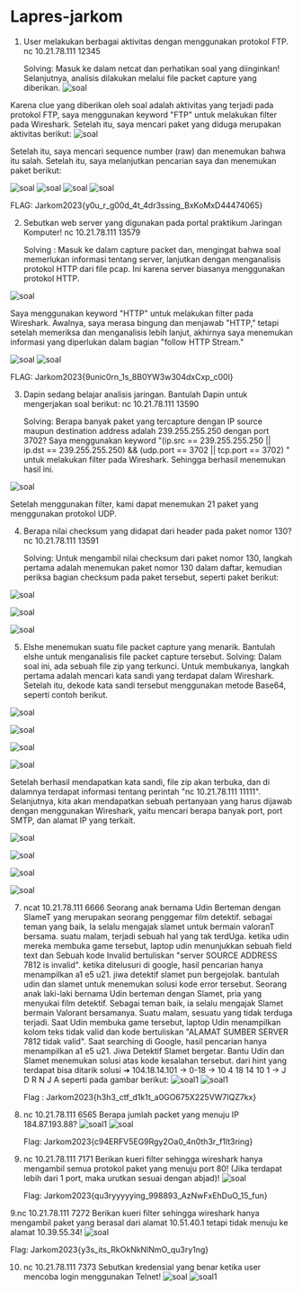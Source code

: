 # Lapres-jarkom
1. User melakukan berbagai aktivitas dengan menggunakan protokol FTP. nc 10.21.78.111 12345

   Solving: Masuk ke dalam netcat dan perhatikan soal yang diinginkan! Selanjutnya, analisis dilakukan melalui file packet capture yang diberikan.
![soal](https://github.com/Fanzapratama/Lapres-jarkom/blob/main/Screenshot%202023-09-22%20132011.png)

Karena clue yang diberikan oleh soal adalah aktivitas yang terjadi pada protokol FTP, saya menggunakan keyword "FTP" untuk melakukan filter pada Wireshark. Setelah itu, saya mencari paket yang diduga merupakan aktivitas berikut:
![soal](https://github.com/Fanzapratama/Lapres-jarkom/blob/main/Screenshot%202023-09-22%20144709.png)

Setelah itu, saya mencari sequence number (raw) dan menemukan bahwa itu salah. Setelah itu, saya melanjutkan pencarian saya dan menemukan paket berikut:

![soal](https://github.com/Fanzapratama/Lapres-jarkom/blob/main/Screenshot%202023-09-21%20184047.png)
![soal](https://github.com/Fanzapratama/Lapres-jarkom/blob/main/Screenshot%202023-09-21%20185033.png)
![soal](https://github.com/Fanzapratama/Lapres-jarkom/blob/main/Screenshot%202023-09-21%20184807.png)
![soal](https://github.com/Fanzapratama/Lapres-jarkom/blob/main/Screenshot%202023-09-21%20184818.png)

FLAG:	Jarkom2023{y0u_r_g00d_4t_4dr3ssing_BxKoMxD44474065}

2. Sebutkan web server yang digunakan pada portal praktikum Jaringan Komputer! nc 10.21.78.111 13579

   Solving : Masuk ke dalam capture packet dan, mengingat bahwa soal memerlukan informasi tentang server, lanjutkan dengan menganalisis protokol HTTP dari file pcap. Ini karena server biasanya menggunakan protokol HTTP.

![soal](https://github.com/Fanzapratama/Lapres-jarkom/blob/main/Screenshot%202023-09-22%20132539.png)

Saya menggunakan keyword "HTTP" untuk melakukan filter pada Wireshark. Awalnya, saya merasa bingung dan menjawab "HTTP," tetapi setelah memeriksa dan menganalisis lebih lanjut, akhirnya saya menemukan informasi yang diperlukan dalam bagian "follow HTTP Stream."

![soal](https://github.com/Fanzapratama/Lapres-jarkom/blob/main/2.1.png)
![soal](https://github.com/Fanzapratama/Lapres-jarkom/blob/main/2.2.png)

FLAG: Jarkom2023{9unic0rn_1s_8B0YW3w304dxCxp_c00l}

3.	Dapin sedang belajar analisis jaringan. Bantulah Dapin untuk mengerjakan soal berikut: nc 10.21.78.111 13590

  	Solving: Berapa banyak paket yang tercapture dengan IP source maupun destination address adalah 239.255.255.250 dengan port 3702? Saya menggunakan keyword "(ip.src == 239.255.255.250 || ip.dst == 239.255.255.250) && 
   (udp.port == 3702 || tcp.port == 3702) " untuk melakukan filter pada Wireshark. Sehingga berhasil menemukan hasil ini.

![soal](https://github.com/Fanzapratama/Lapres-jarkom/blob/main/Screenshot%202023-09-21%20171312.png)

Setelah menggunakan filter, kami dapat menemukan 21 paket yang menggunakan protokol UDP.


4. Berapa nilai checksum yang didapat dari header pada paket nomor 130? nc 10.21.78.111 13591

   Solving: Untuk mengambil nilai checksum dari paket nomor 130, langkah pertama adalah menemukan paket nomor 130 dalam daftar, kemudian periksa bagian checksum pada paket tersebut, seperti paket berikut:

![soal](https://github.com/Fanzapratama/Lapres-jarkom/blob/main/Screenshot%202023-09-22%20125111.png)

![soal](https://github.com/Fanzapratama/Lapres-jarkom/blob/main/Screenshot%202023-09-21%20172730.png)

![soal](https://github.com/Fanzapratama/Lapres-jarkom/blob/main/4.png)

5.	Elshe menemukan suatu file packet capture yang menarik. Bantulah elshe untuk menganalisis file packet capture tersebut.
   Solving: Dalam soal ini, ada sebuah file zip yang terkunci. Untuk membukanya, langkah pertama adalah mencari kata sandi yang terdapat dalam Wireshark. Setelah itu, dekode kata sandi tersebut menggunakan metode Base64, seperti contoh berikut.

![soal](https://github.com/Fanzapratama/Lapres-jarkom/blob/main/Screenshot%202023-09-21%20173346.png)

![soal](https://github.com/Fanzapratama/Lapres-jarkom/blob/main/Screenshot%202023-09-21%20173408.png)

![soal](https://github.com/Fanzapratama/Lapres-jarkom/blob/main/Screenshot%202023-09-21%20173438.png)

![soal](https://github.com/Fanzapratama/Lapres-jarkom/blob/main/Screenshot%202023-09-21%20173537.png)

Setelah berhasil mendapatkan kata sandi, file zip akan terbuka, dan di dalamnya terdapat informasi tentang perintah "nc 10.21.78.111 11111". Selanjutnya, kita akan mendapatkan sebuah pertanyaan yang harus dijawab dengan menggunakan Wireshark, yaitu mencari berapa banyak port, port SMTP, dan alamat IP yang terkait.

![soal](https://github.com/Fanzapratama/Lapres-jarkom/blob/main/Screenshot%202023-09-21%20173346.png)

![soal](https://github.com/Fanzapratama/Lapres-jarkom/blob/main/Screenshot%202023-09-21%20173408.png)

![soal](https://github.com/Fanzapratama/Lapres-jarkom/blob/main/Screenshot%202023-09-21%20173438.png)

![soal](https://github.com/Fanzapratama/Lapres-jarkom/blob/main/Screenshot%202023-09-21%20173537.png)













7. ncat 10.21.78.111 6666
   Seorang anak bernama Udin Berteman dengan SlameT yang merupakan seorang penggemar film detektif. sebagai teman yang baik, Ia selalu mengajak slamet untuk bermain valoranT bersama. suatu malam, terjadi sebuah hal yang tak     terdUga. ketika udin mereka membuka game    tersebut, laptop udin menunjukkan sebuah field text dan Sebuah kode Invalid bertuliskan "server SOURCE ADDRESS 7812 is invalid". ketika ditelusuri di google, hasil pencarian         hanya menampilkan a1 e5 u21. jiwa detektif slamet pun bergejolak. bantulah udin dan    slamet untuk menemukan solusi kode error tersebut.
   Seorang anak laki-laki bernama Udin berteman dengan Slamet, pria yang menyukai film detektif. Sebagai teman baik, ia selalu mengajak Slamet bermain Valorant bersamanya. Suatu malam, sesuatu yang tidak terduga terjadi. Saat Udin  membuka game tersebut, laptop Udin      menampilkan kolom teks tidak valid dan  kode  bertuliskan "ALAMAT SUMBER SERVER 7812 tidak valid". Saat searching di Google, hasil pencarian hanya menampilkan a1 e5 u21. Jiwa Detektif Slamet bergetar. Bantu Udin dan Slamet menemukan solusi atas kode kesalahan          tersebut.
   dari hint yang terdapat bisa ditarik solusi ➔ 104.18.14.101 → 0-18 → 10 4 18 14 10 1 → J D R N J A
   seperti pada gambar berikut:
   ![soal1](https://github.com/stevanza/LapresJarkom/blob/main/WhatsApp%20Image%202023-09-22%20at%2009.24.21.jpeg)
   ![soal1](https://github.com/stevanza/LapresJarkom/blob/main/WhatsApp%20Image%202023-09-22%20at%2009.22.34.jpeg)

   Flag :  Jarkom2023{h3h3_ctf_d1k1t_a0GO675X225VW7IQZ7kx}

8. nc 10.21.78.111 6565
   Berapa jumlah packet yang menuju IP 184.87.193.88?
   ![soal1](https://github.com/stevanza/LapresJarkom/blob/main/WhatsApp%20Image%202023-09-22%20at%2009.26.49.jpeg)
   ![soal](https://github.com/stevanza/LapresJarkom/blob/main/WhatsApp%20Image%202023-09-22%20at%2009.27.00.jpeg)

   Flag: Jarkom2023{c94ERFV5EG9Rgy2Oa0_4n0th3r_f1lt3ring}

9. nc 10.21.78.111 7171
   Berikan kueri filter sehingga wireshark hanya mengambil semua protokol paket yang menuju port 80! (Jika terdapat lebih dari 1 port, maka urutkan sesuai dengan abjad)!
   ![soal](https://github.com/stevanza/LapresJarkom/blob/main/WhatsApp%20Image%202023-09-22%20at%2009.29.33.jpeg)

   Flag: Jarkom2023{qu3ryyyyying_998893_AzNwFxEhDuO_15_fun}

9.nc 10.21.78.111 7272
   Berikan kueri filter sehingga wireshark hanya mengambil paket yang berasal dari alamat 10.51.40.1 tetapi tidak menuju ke alamat 10.39.55.34!
   ![soal](https://github.com/stevanza/LapresJarkom/blob/main/WhatsApp%20Image%202023-09-22%20at%2009.38.08.jpeg)

   Flag: Jarkom2023{y3s_its_RkOkNkNlNmO_qu3ry1ng}

10. nc 10.21.78.111 7373
    Sebutkan kredensial yang benar ketika user mencoba login menggunakan Telnet!
    ![soal](https://github.com/stevanza/LapresJarkom/blob/main/WhatsApp%20Image%202023-09-22%20at%2009.44.52.jpeg)
    ![soal1](https://github.com/stevanza/LapresJarkom/blob/main/WhatsApp%20Image%202023-09-22%20at%2009.44.39.jpeg)

